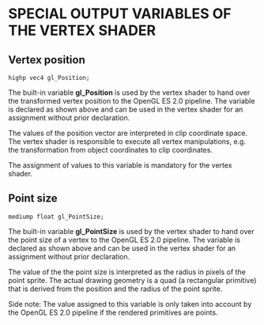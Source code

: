 

# SPECIAL OUTPUT VARIABLES OF THE VERTEX SHADER



## Vertex position

    highp vec4 gl_Position;

The built-in variable **gl_Position** is used by the vertex shader to hand over the transformed vertex position to the OpenGL ES 2.0 pipeline. The variable is declared as shown above and can be used in the vertex shader for an assignment without prior declaration.

The values of the position vector are interpreted in clip coordinate space. The vertex shader is responsible to execute all vertex manipulations, e.g. the transformation from object coordinates to clip coordinates.

The assignment of values to this variable is mandatory for the vertex shader.



## Point size

    mediump float gl_PointSize;

The built-in variable **gl_PointSize** is used by the vertex shader to hand over the point size of a vertex to the OpenGL ES 2.0 pipeline. The variable is declared as shown above and can be used in the vertex shader for an assignment without prior declaration.

The value of the the point size is interpreted as the radius in pixels of the point sprite. The actual drawing geometry is a quad (a rectangular primitive) that is derived from the position and the radius of the point sprite.

Side note: The value assigned to this variable is only taken into account by the OpenGL ES 2.0 pipeline if the rendered primitives are points.
